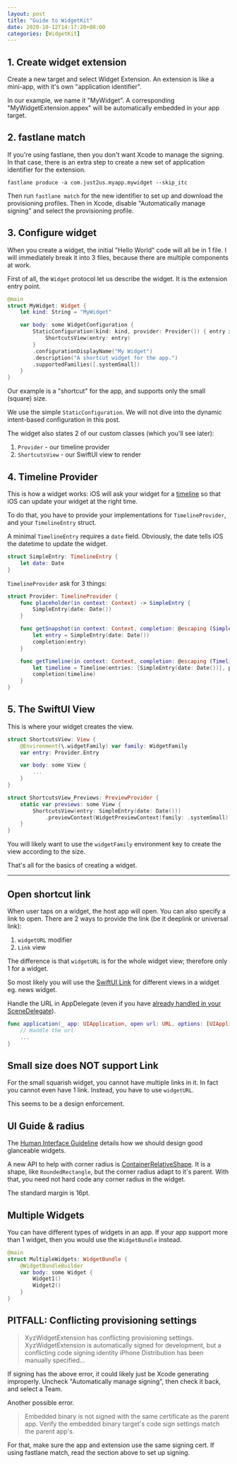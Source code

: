 ```yaml
---
layout: post
title: "Guide to WidgetKit"
date: 2020-10-12T14:17:20+08:00
categories: [WidgetKit]
---
```


## 1. Create widget extension

Create a new target and select Widget Extension. An extension is like a mini-app, with it's own "application identifier".

In our example, we name it "MyWidget". A corresponding "MyWidgetExtension.appex" will be automatically embedded in your app target.

## 2. fastlane match

If you're using fastlane, then you don't want Xcode to manage the signing. In that case, there is an extra step to create a new set of application identifier for the extension.

    fastlane produce -a com.just2us.myapp.mywidget --skip_itc

Then run `fastlane match` for the new identifier to set up and download the provisioning profiles. Then in Xcode, disable "Automatically manage signing" and select the provisioning profile.

## 3. Configure widget

When you create a widget, the initial "Hello World" code will all be in 1 file. I will immediately break it into 3 files, because there are multiple components at work.

First of all, the `Widget` protocol let us describe the widget. It is the extension entry point.

```swift
@main
struct MyWidget: Widget {
    let kind: String = "MyWidget"

    var body: some WidgetConfiguration {
        StaticConfiguration(kind: kind, provider: Provider()) { entry in
            ShortcutsView(entry: entry)
        }
        .configurationDisplayName("My Widget")
        .description("A shortcut widget for the app.")
        .supportedFamilies([.systemSmall])
    }
}
```

Our example is a "shortcut" for the app, and supports only the small (square) size.

We use the simple `StaticConfiguration`. We will not dive into the dynamic intent-based configuration in this post.

The widget also states 2 of our custom classes (which you'll see later):

1. `Provider` - our timeline provider
2. `ShortcutsView` - our SwiftUI view to render

## 4. Timeline Provider

This is how a widget works: iOS will ask your widget for a [timeline](https://developer.apple.com/documentation/widgetkit/keeping-a-widget-up-to-date) so that iOS can update your widget at the right time.

To do that, you have to provide your implementations for `TimelineProvider`, and your `TimelineEntry` struct.

A minimal `TimelineEntry` requires a `date` field. Obviously, the date tells iOS the datetime to update the widget.

```swift
struct SimpleEntry: TimelineEntry {
    let date: Date
}
```

`TimelineProvider` ask for 3 things:

```swift
struct Provider: TimelineProvider {
    func placeholder(in context: Context) -> SimpleEntry {
        SimpleEntry(date: Date())
    }

    func getSnapshot(in context: Context, completion: @escaping (SimpleEntry) -> ()) {
        let entry = SimpleEntry(date: Date())
        completion(entry)
    }

    func getTimeline(in context: Context, completion: @escaping (Timeline<SimpleEntry>) -> ()) {
        let timeline = Timeline(entries: [SimpleEntry(date: Date())], policy: .atEnd)
        completion(timeline)
    }
}
```

## 5. The SwiftUI View

This is where your widget creates the view.

```swift
struct ShortcutsView: View {
    @Environment(\.widgetFamily) var family: WidgetFamily
    var entry: Provider.Entry

    var body: some View {
        ...
    }
}

struct ShortcutsView_Previews: PreviewProvider {
    static var previews: some View {
        ShortcutsView(entry: SimpleEntry(date: Date()))
            .previewContext(WidgetPreviewContext(family: .systemSmall))
    }
}
```

You will likely want to use the `widgetFamily` environment key to create the view according to the size.

That's all for the basics of creating a widget.

---

## Open shortcut link

When user taps on a widget, the host app will open. You can also specify a link to open. There are 2 ways to provide the link (be it deeplink or universal link):

1. `widgetURL` modifier
2. `Link` view

The difference is that `widgetURL` is for the whole widget view; therefore only 1 for a widget.

So most likely you will use the [SwiftUI Link](https://developer.apple.com/documentation/swiftui/link) for different views in a widget eg. news widget.

Handle the URL in AppDelegate (even if you have [already handled in your SceneDelegate](/2020/10/09/how-to-handle-deeplink-for-uiscene/)).

```swift
func application(_ app: UIApplication, open url: URL, options: [UIApplication.OpenURLOptionsKey : Any] = [:]) -> Bool {
    // Handle the url
    ...
}
```

## Small size does NOT support Link

For the small squarish widget, you cannot have multiple links in it. In fact you cannot even have 1 link. Instead, you have to use `widgetURL`.

This seems to be a design enforcement.

## UI Guide & radius

The [Human Interface Guideline](https://developer.apple.com/design/human-interface-guidelines/ios/system-capabilities/widgets) details how we should design good glanceable widgets.

A new API to help with corner radius is [ContainerRelativeShape](https://developer.apple.com/documentation/swiftui/containerrelativeshape). It is a shape, like `RoundedRectangle`, but the corner radius adapt to it's parent. With that, you need not hard code any corner radius in the widget.

The standard margin is 16pt.

## Multiple Widgets

You can have different types of widgets in an app. If your app support more than 1 widget, then you would use the `WidgetBundle` instead.

```swift
@main
struct MultipleWidgets: WidgetBundle {
    @WidgetBundleBuilder
    var body: some Widget {
        Widget1()
        Widget2()
    }
}
```

## PITFALL: Conflicting provisioning settings

> XyzWidgetExtension has conflicting provisioning settings. XyzWidgetExtension is automatically signed for development, but a conflicting code signing identity iPhone Distribution has been manually specified...

If signing has the above error, it could likely just be Xcode generating improperly. Uncheck "Automatically manage signing", then check it back, and select a Team.

Another possible error.

> Embedded binary is not signed with the same certificate as the parent app. Verify the embedded binary target's code sign settings match the parent app's.

For that, make sure the app and extension use the same signing cert. If using fastlane match, read the section above to set up signing.
